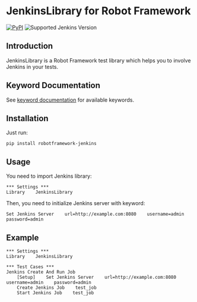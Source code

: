 # JenkinsLibrary for Robot Framework

[![PyPI](https://img.shields.io/pypi/v/robotframework-jenkins?style=for-the-badge&color=green&logo=pypi)](https://pypi.org/project/robotframework-jenkins/)
![Supported Jenkins Version](https://img.shields.io/badge/Tested%20with%20Jenkins-%3E2.176.1%20%3C2.234-blue?style=for-the-badge&logo=jenkins&logoColor=white)

## Introduction

JenkinsLibrary is a Robot Framework test
library which helps you to involve Jenkins in your tests.

## Keyword Documentation

See [keyword documentation](https://okgolove.github.io/robotframework-jenkins) for available keywords.

## Installation

Just run:

    pip install robotframework-jenkins

## Usage

You need to import Jenkins library:

    *** Settings ***
    Library    JenkinsLibrary

Then, you need to initialize Jenkins server with keyword:

    Set Jenkins Server    url=http://example.com:8080    username=admin    password=admin

## Example

    *** Settings ***
    Library    JenkinsLibrary

    *** Test Cases ***
    Jenkins Create And Run Job
        [Setup]    Set Jenkins Server    url=http://example.com:8080    username=admin    password=admin
        Create Jenkins Job    test_job
        Start Jenkins Job    test_job
